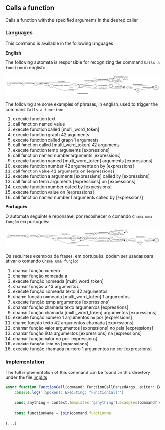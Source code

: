 ## Calls a function

Calls a function with the specified arguments in the desired caller

### Languages

This command is available in the following languages

**English**

The following automata is responsible for recognizing the command `Calls a function` in english:

![English](phrase_en-US.png)

The following are some examples of phrases, in english, used to trigger the command `Calls a function`:

1. execute function text
2. call function named value
3. execute function called [multi_word_token]
4. execute function graph 42 arguments
5. execute function called graph 1 arguments
6. call function called [multi_word_token] 42 arguments
7. execute function temp arguments [expressions]
8. call function named number arguments [expressions]
9. execute function named [multi_word_token] arguments [expressions]
10. execute function number 42 arguments on by [expressions]
11. call function value 42 arguments on [expressions]
12. execute function a arguments [expressions] called by [expressions]
13. call function temp arguments [expressions] on [expressions]
14. execute function number called by [expressions]
15. execute function value on [expressions]
16. call function named number 1 arguments called by [expressions]

**Português**

O automata seguinte é reponsável por reconhecer o comando `Chama uma função` em português:

![Português](phrase_pt-BR.png)

Os seguintes exemplos de frases, em português, podem ser usadas para ativar o comando `Chama uma função`:

1. chamar função numero
2. chamar função nomeada a
3. execute função nomeada [multi_word_token]
4. chamar função a 42 argumentos
5. execute função nomeada texto 42 argumentos
6. chame função nomeada [multi_word_token] 1 argumentos
7. execute função temp argumentos [expressions]
8. chamar função chamada texto argumentos [expressions]
9. chamar função chamada [multi_word_token] argumentos [expressions]
10. execute função numero 1 argumentos no por [expressions]
11. chame função texto 42 argumentos chamada [expressions]
12. chamar função valor argumentos [expressions] no pela [expressions]
13. chamar função lista argumentos [expressions] na [expressions]
14. chamar função valor no por [expressions]
15. execute função lista na [expressions]
16. execute função chamada numero 1 argumentos no por [expressions]

### Implementation

The full implementation of this command can be found on this directory under the file [impl.ts](impl.ts)

```typescript
async function FunctionCall(command: FunctionCallParsedArgs, editor: Editor, context: Context) {
    console.log('[Spoken]: Executing: "FunctionCall"')

    const anything = context.templates['@anything'].examples[command?.extra?.lang as string]

    const functionName = join(command.functionNa

(...)
```